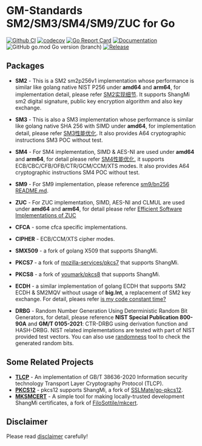 
# GM-Standards SM2/SM3/SM4/SM9/ZUC for Go

[![Github CI](https://github.com/emmansun/gmsm/actions/workflows/ci.yml/badge.svg)](https://github.com/emmansun/gmsm/actions/workflows/ci.yml)
[![codecov](https://codecov.io/gh/emmansun/gmsm/branch/main/graph/badge.svg?token=Otdi8m8sFj)](https://codecov.io/gh/emmansun/gmsm)
[![Go Report Card](https://goreportcard.com/badge/github.com/emmansun/gmsm)](https://goreportcard.com/report/github.com/emmansun/gmsm)
[![Documentation](https://godoc.org/github.com/emmansun/gmsm?status.svg)](https://godoc.org/github.com/emmansun/gmsm)
![GitHub go.mod Go version (branch)](https://img.shields.io/github/go-mod/go-version/emmansun/gmsm)
[![Release](https://img.shields.io/github/release/emmansun/gmsm/all.svg)](https://github.com/emmansun/gmsm/releases)

## Packages
* **SM2** - This is a SM2 sm2p256v1 implementation whose performance is similar like golang native NIST P256 under **amd64** and **arm64**, for implementation detail, please refer [SM2实现细节](https://github.com/emmansun/gmsm/wiki/SM2%E6%80%A7%E8%83%BD%E4%BC%98%E5%8C%96). It supports ShangMi sm2 digital signature, public key encryption algorithm and also key exchange.

* **SM3** - This is also a SM3 implementation whose performance is similar like golang native SHA 256 with SIMD under **amd64**, for implementation detail, please refer [SM3性能优化](https://github.com/emmansun/gmsm/wiki/SM3%E6%80%A7%E8%83%BD%E4%BC%98%E5%8C%96). It also provides A64 cryptographic instructions SM3 POC without test.

* **SM4** - For SM4 implementation, SIMD & AES-NI are used under **amd64** and **arm64**, for detail please refer [SM4性能优化](https://github.com/emmansun/gmsm/wiki/SM4%E6%80%A7%E8%83%BD%E4%BC%98%E5%8C%96), it supports ECB/CBC/CFB/OFB/CTR/GCM/CCM/XTS modes. It also provides A64 cryptographic instructions SM4 POC without test.

* **SM9** - For SM9 implementation, please reference [sm9/bn256 README.md](https://github.com/emmansun/gmsm/tree/main/sm9/bn256).

* **ZUC** - For ZUC implementation, SIMD, AES-NI and CLMUL are used under **amd64** and **arm64**, for detail please refer [Efficient Software Implementations of ZUC](https://github.com/emmansun/gmsm/wiki/Efficient-Software-Implementations-of-ZUC)

* **CFCA** - some cfca specific implementations.

* **CIPHER** - ECB/CCM/XTS cipher modes.

* **SMX509** - a fork of golang X509 that supports ShangMi.

* **PKCS7** - a fork of [mozilla-services/pkcs7](https://github.com/mozilla-services/pkcs7) that supports ShangMi.

* **PKCS8** - a fork of [youmark/pkcs8](https://github.com/youmark/pkcs8) that supports ShangMi.

* **ECDH** - a similar implementation of golang ECDH that supports SM2 ECDH & SM2MQV without usage of **big.Int**, a replacement of SM2 key exchange. For detail, pleaes refer [is my code constant time?](https://github.com/emmansun/gmsm/wiki/is-my-code-constant-time%3F)

* **DRBG** - Random Number Generation Using Deterministic Random Bit Generators, for detail, please reference **NIST Special Publication 800-90A** and **GM/T 0105-2021**: CTR-DRBG using derivation function and HASH-DRBG. NIST related implementations are tested with part of NIST provided test vectors. You can also use [randomness](https://github.com/Trisia/randomness) tool to check the generated random bits.

## Some Related Projects
* **[TLCP](https://github.com/Trisia/gotlcp)** - An implementation of GB/T 38636-2020 Information security technology Transport Layer Cryptography Protocol (TLCP). 
* **[PKCS12](https://github.com/emmansun/go-pkcs12)** - pkcs12 supports ShangMi, a fork of [SSLMate/go-pkcs12](https://github.com/SSLMate/go-pkcs12).
* **[MKSMCERT](https://github.com/emmansun/mksmcert)** - A simple tool for making locally-trusted development ShangMi certificates, a fork of [FiloSottile/mkcert](https://github.com/FiloSottile/mkcert).

## Disclaimer

Please read [disclaimer](DISCLAIMER.md) carefully!
